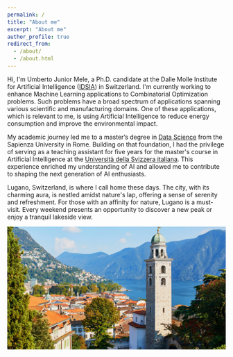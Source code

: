 ```yaml
---
permalink: /
title: "About me"
excerpt: "About me"
author_profile: true
redirect_from: 
  - /about/
  - /about.html
---
```




Hi, I'm Umberto Junior Mele, a Ph.D. candidate at the Dalle Molle Institute for Artificial Intelligence ([IDSIA](https://www.idsia.ch/idsia_en/institute/people/phd-students.html)) in Switzerland. 
I'm currently working to enhance Machine Learning applications to Combinatorial Optimization problems.
Such problems have a broad spectrum of applications spanning various scientific and manufacturing domains. 
One of these applications, which is relevant to me, is using Artificial Intelligence to reduce energy consumption and improve the environmental impact.

My academic journey led me to a master’s degree in [Data Science](http://datascience.i3s.uniroma1.it/it/node/5559/data-science-graduate-students) from the Sapienza University in Rome. Building on that foundation, I had the privilege of serving as a teaching assistant for five years for the master's course in Artificial Intelligence at the [Università della Svizzera italiana](https://search.usi.ch/en/people/0a1accbbbe28abee72cb11cb882012da/mele-umberto-junior). This experience enriched my understanding of AI and allowed me to contribute to shaping the next generation of AI enthusiasts.

Lugano, Switzerland, is where I call home these days. The city, with its charming aura, is nestled amidst nature's lap, offering a sense of serenity and refreshment. For those with an affinity for nature, Lugano is a must-visit. Every weekend presents an opportunity to discover a new peak or enjoy a tranquil lakeside view.

![Lugano](/images/vista_lugano.jpg)

